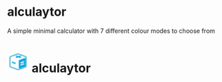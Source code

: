# alculaytor
A simple minimal calculator with 7 different colour modes to choose from


# <img src="./favicon-32x32.png" title="Frontend Mentor" alt="Frontend Mentor logo" width="50" height="50"/> alculaytor